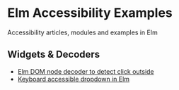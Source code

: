 # Elm Accessibility Examples
Accessibility articles, modules and examples in Elm

## Widgets & Decoders
-  [Elm DOM node decoder to detect click outside](https://dev.to/margaretkrutikova/elm-dom-node-decoder-to-detect-click-outside-3ioh)
-  [Keyboard accessible dropdown in Elm](https://dev.to/margaretkrutikova/keyboard-accessible-dropdown-in-elm-5gh5?signin=true)
